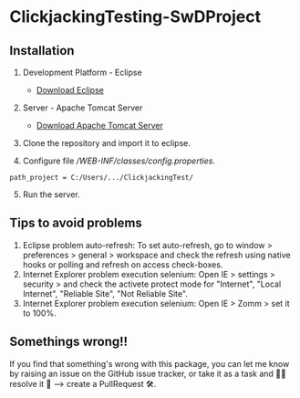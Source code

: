 # ClickjackingTesting-SwDProject
## Installation
1. Development Platform - Eclipse
    - [Download Eclipse](https://www.eclipse.org/downloads/)
2. Server - Apache Tomcat Server
    - [Download Apache Tomcat Server](https://tomcat.apache.org/download-90.cgi)
    
3. Clone the repository and import it to eclipse.
4. Configure file */WEB-INF/classes/config.properties*.

```
path_project = C:/Users/.../ClickjackingTest/
```
5. Run the server.

## Tips to avoid problems
1. Eclipse problem auto-refresh: To set auto-refresh, go to window > preferences > general > workspace and check the refresh using native hooks or polling and refresh on access check-boxes. 
2. Internet Explorer problem execution selenium: Open IE > settings > security > and check the activete protect mode for "Internet", "Local Internet", "Reliable Site", "Not Reliable Site".
3. Internet Explorer problem execution selenium: Open IE > Zomm > set it to 100%.

## Somethings wrong!!
If you find that something's wrong with this package, you can let me know by raising an issue on the GitHub issue tracker, or take it as a task and 🧑‍💻 resolve it 💪 --> create a PullRequest 🛠.

